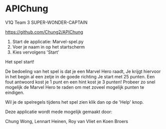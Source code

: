 # APIChung
V1Q Team 3
SUPER-WONDER-CAPTAIN

https://github.com/Chung2/APIChung

1. Start de applicatie: Marvel-spel.py
2. Voer je naam in op het startscherm
3. Kies vervolgens 'Start'

Het spel start!

De bedoeling van het spel is dat je een Marvel Hero raadt, Je krijgt hiervoor in het begin al een zetje in de goede richting
Je start met 25 punten. Een fout antwoord kost je 1 punt en een hint kost je 3 punten!
Probeer zo snel mogelijk de Marvel Hero te raden om met zoveel mogelijk punten te eindigen.

Wil je de spelregels tijdens het spel zien klik dan op de 'Help' knop.


Deze applicatie wordt mede mogelijk gemaakt door:

Chung Wong, Lennart Heinen, Roy van Vliet en Koen Broers
